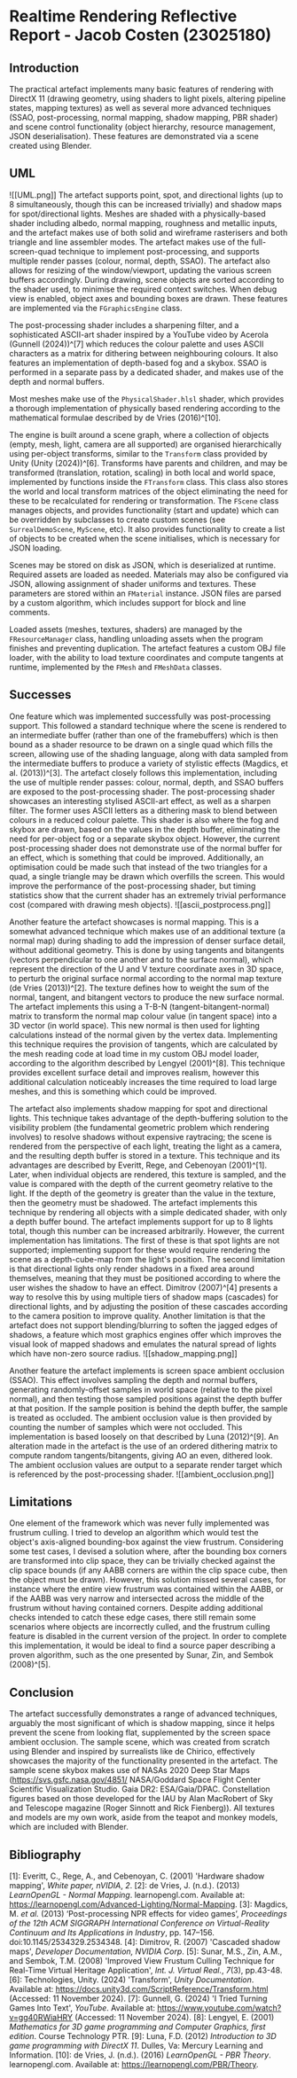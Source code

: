 # Realtime Rendering Reflective Report - Jacob Costen (23025180)
## Introduction
The practical artefact implements many basic features of rendering with DirectX 11 (drawing geometry, using shaders to light pixels, altering pipeline states, mapping textures) as well as several more advanced techniques (SSAO, post-processing, normal mapping, shadow mapping, PBR shader) and scene control functionality (object hierarchy, resource management, JSON deserialisation). These features are demonstrated via a scene created using Blender.
## UML
![[UML.png]]
The artefact supports point, spot, and directional lights (up to 8 simultaneously, though this can be increased trivially) and shadow maps for spot/directional lights. Meshes are shaded with a physically-based shader including albedo, normal mapping, roughness and metallic inputs, and the artefact makes use of both solid and wireframe rasterisers and both triangle and line assembler modes. The artefact makes use of the full-screen-quad technique to implement post-processing, and supports multiple render passes (colour, normal, depth, SSAO). The artefact also allows for resizing of the window/viewport, updating the various screen buffers accordingly. During drawing, scene objects are sorted according to the shader used, to minimise the required context switches. When debug view is enabled, object axes and bounding boxes are drawn. These features are implemented via the `FGraphicsEngine` class.

The post-processing shader includes a sharpening filter, and a sophisticated ASCII-art shader inspired by a YouTube video by Acerola (Gunnell (2024))^[7] which reduces the colour palette and uses ASCII characters as a matrix for dithering between neighbouring colours. It also features an implementation of depth-based fog and a skybox. SSAO is performed in a separate pass by a dedicated shader, and makes use of the depth and normal buffers.

Most meshes make use of the `PhysicalShader.hlsl` shader, which provides a thorough implementation of physically based rendering according to the mathematical formulae described by de Vries (2016)^[10].

The engine is built around a scene graph, where a collection of objects (empty, mesh, light, camera are all supported) are organised hierarchically using per-object transforms, similar to the `Transform` class provided by Unity (Unity (2024))^[6]. Transforms have parents and children, and may be transformed (translation, rotation, scaling) in both local and world space, implemented by functions inside the `FTransform` class. This class also stores the world and local transform matrices of the object eliminating the need for these to be recalculated for rendering or transformation. The `FScene` class manages objects, and provides functionality (start and update) which can be overridden by subclasses to create custom scenes (see `SurrealDemoScene`, `MyScene`, etc). It also provides functionality to create a list of objects to be created when the scene initialises, which is necessary for JSON loading.

Scenes may be stored on disk as JSON, which is deserialized at runtime. Required assets are loaded as needed. Materials may also be configured via JSON, allowing assignment of shader uniforms and textures. These parameters are stored within an `FMaterial` instance. JSON files are parsed by a custom algorithm, which includes support for block and line comments.

Loaded assets (meshes, textures, shaders) are managed by the `FResourceManager` class, handling unloading assets when the program finishes and preventing duplication. The artefact features a custom OBJ file loader, with the ability to load texture coordinates and compute tangents at runtime, implemented by the `FMesh` and `FMeshData` classes.
## Successes
One feature which was implemented successfully was post-processing support. This followed a standard technique where the scene is rendered to an intermediate buffer (rather than one of the framebuffers) which is then bound as a shader resource to be drawn on a single quad which fills the screen, allowing use of the shading language, along with data sampled from the intermediate buffers to produce a variety of stylistic effects (Magdics, et al. (2013))^[3]. The artefact closely follows this implementation, including the use of multiple render passes: colour, normal, depth, and SSAO buffers are exposed to the post-processing shader. The post-processing shader showcases an interesting stylised ASCII-art effect, as well as a sharpen filter. The former uses ASCII letters as a dithering mask to blend between colours in a reduced colour palette. This shader is also where the fog and skybox are drawn, based on the values in the depth buffer, eliminating the need for per-object fog or a separate skybox object. However, the current post-processing shader does not demonstrate use of the normal buffer for an effect, which is something that could be improved. Additionally, an optimisation could be made such that instead of the two triangles for a quad, a single triangle may be drawn which overfills the screen. This would improve the performance of the post-processing shader, but timing statistics show that the current shader has an extremely trivial performance cost (compared with drawing mesh objects).
![[ascii_postprocess.png]]

Another feature the artefact showcases is normal mapping. This is a somewhat advanced technique which makes use of an additional texture (a normal map) during shading to add the impression of denser surface detail, without additional geometry. This is done by using tangents and bitangents (vectors perpendicular to one another and to the surface normal), which represent the direction of the U and V texture coordinate axes in 3D space, to perturb the original surface normal according to the normal map texture (de Vries (2013))^[2]. The texture defines how to weight the sum of the normal, tangent, and bitangent vectors to produce the new surface normal. The artefact implements this using a T-B-N (tangent-bitangent-normal) matrix to transform the normal map colour value (in tangent space) into a 3D vector (in world space). This new normal is then used for lighting calculations instead of the normal given by the vertex data. Implementing this technique requires the provision of tangents, which are calculated by the mesh reading code at load time in my custom OBJ model loader, according to the algorithm described by Lengyel (2001)^[8]. This technique provides excellent surface detail and improves realism, however this additional calculation noticeably increases the time required to load large meshes, and this is something which could be improved.

The artefact also implements shadow mapping for spot and directional lights. This technique takes advantage of the depth-buffering solution to the visibility problem (the fundamental geometric problem which rendering involves) to resolve shadows without expensive raytracing; the scene is rendered from the perspective of each light, treating the light as a camera, and the resulting depth buffer is stored in a texture. This technique and its advantages are described by Everitt, Rege, and Cebenoyan (2001)^[1]. Later, when individual objects are rendered, this texture is sampled, and the value is compared with the depth of the current geometry relative to the light. If the depth of the geometry is greater than the value in the texture, then the geometry must be shadowed. The artefact implements this technique by rendering all objects with a simple dedicated shader, with only a depth buffer bound. The artefact implements support for up to 8 lights total, though this number can be increased arbitrarily. However, the current implementation has limitations. The first of these is that spot lights are not supported; implementing support for these would require rendering the scene as a depth-cube-map from the light's position. The second limitation is that directional lights only render shadows in a fixed area around themselves, meaning that they must be positioned according to where the user wishes the shadow to have an effect. Dimitrov (2007)^[4] presents a way to resolve this by using multiple tiers of shadow maps (cascades) for directional lights, and by adjusting the position of these cascades according to the camera position to improve quality. Another limitation is that the artefact does not support blending/blurring to soften the jagged edges of shadows, a feature which most graphics engines offer which improves the visual look of mapped shadows and emulates the natural spread of lights which have non-zero source radius.
![[shadow_mapping.png]]

Another feature the artefact implements is screen space ambient occlusion (SSAO). This effect involves sampling the depth and normal buffers, generating randomly-offset samples in world space (relative to the pixel normal), and then testing those sampled positions against the depth buffer at that position. If the sample position is behind the depth buffer, the sample is treated as occluded. The ambient occlusion value is then provided by counting the number of samples which were not occluded. This implementation is based loosely on that described by Luna (2012)^[9]. An alteration made in the artefact is the use of an ordered dithering matrix to compute random tangents/bitangents, giving AO an even, dithered look. The ambient occlusion values are output to a separate render target which is referenced by the post-processing shader.
![[ambient_occlusion.png]]
## Limitations
One element of the framework which was never fully implemented was frustrum culling. I tried to develop an algorithm which would test the object's axis-aligned bounding-box against the view frustrum. Considering some test cases, I devised a solution where, after the bounding box corners are transformed into clip space, they can be trivially checked against the clip space bounds (if any AABB corners are within the clip space cube, then the object must be drawn). However, this solution missed several cases, for instance where the entire view frustrum was contained within the AABB, or if the AABB was very narrow and intersected across the middle of the frustrum without having contained corners. Despite adding additional checks intended to catch these edge cases, there still remain some scenarios where objects are incorrectly culled, and the frustrum culling feature is disabled in the current version of the project. In order to complete this implementation, it would be ideal to find a source paper describing a proven algorithm, such as the one presented by Sunar, Zin, and Sembok (2008)^[5].
## Conclusion
The artefact successfully demonstrates a range of advanced techniques, arguably the most significant of which is shadow mapping, since it helps prevent the scene from looking flat, supplemented by the screen space ambient occlusion. The sample scene, which was created from scratch using Blender and inspired by surrealists like de Chirico, effectively showcases the majority of the functionality presented in the artefact. The sample scene skybox makes use of NASAs 2020 Deep Star Maps (https://svs.gsfc.nasa.gov/4851/ NASA/Goddard Space Flight Center Scientific Visualization Studio. Gaia DR2: ESA/Gaia/DPAC. Constellation figures based on those developed for the IAU by Alan MacRobert of Sky and Telescope magazine (Roger Sinnott and Rick Fienberg)). All textures and models are my own work, aside from the teapot and monkey models, which are included with Blender.

## Bibliography
[1]: Everitt, C., Rege, A., and Cebenoyan, C. (2001) 'Hardware shadow mapping', _White paper, nVIDIA_, _2_.
[2]: de Vries, J. (n.d.). (2013) _LearnOpenGL - Normal Mapping_. learnopengl.com. Available at: https://learnopengl.com/Advanced-Lighting/Normal-Mapping.
[3]: Magdics, M. _et al._ (2013) ‘Post-processing NPR effects for video games’, _Proceedings of the 12th ACM SIGGRAPH International Conference on Virtual-Reality Continuum and Its Applications in Industry_, pp. 147–156. doi:10.1145/2534329.2534348.
[4]: Dimitrov, R. (2007) 'Cascaded shadow maps', _Developer Documentation, NVIDIA Corp_.
[5]: Sunar, M.S., Zin, A.M., and Sembok, T.M. (2008) 'Improved View Frustum Culling Technique for Real-Time Virtual Heritage Application', _Int. J. Virtual Real._, _7_(3), pp.43-48.
[6]: Technologies, Unity. (2024) 'Transform', _Unity Documentation_. Available at: https://docs.unity3d.com/ScriptReference/Transform.html (Accessed: 11 November 2024).
[7]: Gunnell, G. (2024) 'I Tried Turning Games Into Text', _YouTube_. Available at: https://www.youtube.com/watch?v=gg40RWiaHRY (Accessed: 11 November 2024).
[8]: Lengyel, E. (2001) _Mathematics for 3D game programming and Computer Graphics, first edition_. Course Technology PTR.
[9]: Luna, F.D. (2012) _Introduction to 3D game programming with DirectX 11_. Dulles, Va: Mercury Learning and Information.
[10]: de Vries, J. (n.d.). (2016) _LearnOpenGL - PBR Theory_. learnopengl.com. Available at: https://learnopengl.com/PBR/Theory.
